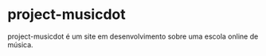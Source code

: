 # project-musicdot
project-musicdot é um site em desenvolvimento sobre uma escola online de música.
